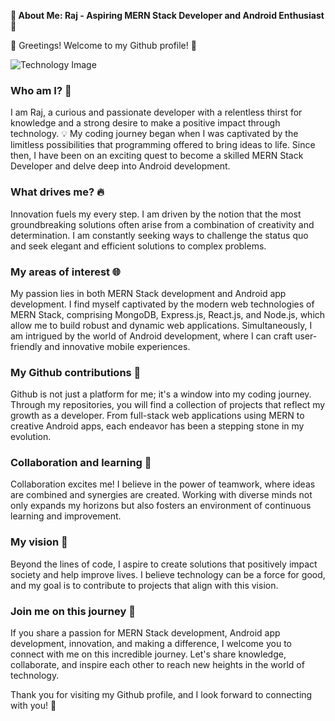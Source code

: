 **🚀 About Me: Raj - Aspiring MERN Stack Developer and Android Enthusiast 🌟**

👋 Greetings! Welcome to my Github profile! 🌈

![Technology Image](https://miro.medium.com/v2/resize:fit:1400/0*GKIyAWHbKbANm7d9.png)

### Who am I? 🤔
I am Raj, a curious and passionate developer with a relentless thirst for knowledge and a strong desire to make a positive impact through technology. 💡 My coding journey began when I was captivated by the limitless possibilities that programming offered to bring ideas to life. Since then, I have been on an exciting quest to become a skilled MERN Stack Developer and delve deep into Android development.

### What drives me? 🔥

Innovation fuels my every step. I am driven by the notion that the most groundbreaking solutions often arise from a combination of creativity and determination. I am constantly seeking ways to challenge the status quo and seek elegant and efficient solutions to complex problems.

### My areas of interest 🌐

My passion lies in both MERN Stack development and Android app development. I find myself captivated by the modern web technologies of MERN Stack, comprising MongoDB, Express.js, React.js, and Node.js, which allow me to build robust and dynamic web applications. Simultaneously, I am intrigued by the world of Android development, where I can craft user-friendly and innovative mobile experiences.

### My Github contributions 🚀

Github is not just a platform for me; it's a window into my coding journey. Through my repositories, you will find a collection of projects that reflect my growth as a developer. From full-stack web applications using MERN to creative Android apps, each endeavor has been a stepping stone in my evolution.

### Collaboration and learning 🤝

Collaboration excites me! I believe in the power of teamwork, where ideas are combined and synergies are created. Working with diverse minds not only expands my horizons but also fosters an environment of continuous learning and improvement.

### My vision 🌌

Beyond the lines of code, I aspire to create solutions that positively impact society and help improve lives. I believe technology can be a force for good, and my goal is to contribute to projects that align with this vision.

### Join me on this journey 🚀

If you share a passion for MERN Stack development, Android app development, innovation, and making a difference, I welcome you to connect with me on this incredible journey. Let's share knowledge, collaborate, and inspire each other to reach new heights in the world of technology.

Thank you for visiting my Github profile, and I look forward to connecting with you! 🙌
